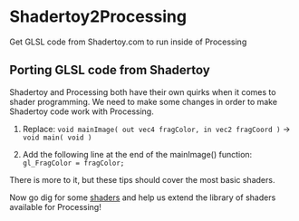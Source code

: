 # Shadertoy2Processing
Get GLSL code from Shadertoy.com to run inside of Processing

## Porting GLSL code from Shadertoy

Shadertoy and Processing both have their own quirks when it comes to shader programming. We need to make some changes in order to make Shadertoy code work with Processing.

1) Replace:
`void mainImage( out vec4 fragColor, in vec2 fragCoord )` -> `void main( void )`

2) Add the following line at the end of the mainImage() function:
`gl_FragColor = fragColor;`

There is more to it, but these tips should cover the most basic shaders.

Now go dig for some [shaders](https://www.shadertoy.com/results?query=filter) and help us extend the library of shaders available for Processing!
